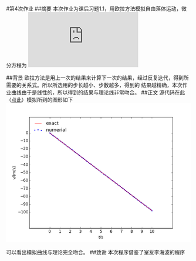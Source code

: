 #第4次作业
##摘要
    本次作业为课后习题1.1，用欧拉方法模拟自由落体运动，微分方程为
![此处输入图片的描述][1]


##背景
     欧拉方法是用上一次的结果来计算下一次的结果，经过反复迭代，得到所需要的关系式。所以所选用的步长越小、步数越多，得到的
     结果越精确，本次作业曲线由于是线性的，所以得到的结果与理论线非常吻合。
##正文
源代码在此（[点此][2]）模拟所到的图形如下
![此处输入图片的描述][3]
      
可以看出模拟曲线与理论完全吻合。
##致谢
    本次程序借鉴了室友李海波的程序


  [1]: http://latex.codecogs.com/gif.latex?dv/dt=-g
  [2]: https://github.com/EPR123/1234567890/blob/master/README.md.py
  [3]: https://github.com/EPR123/1234567890/blob/master/ex1.png
